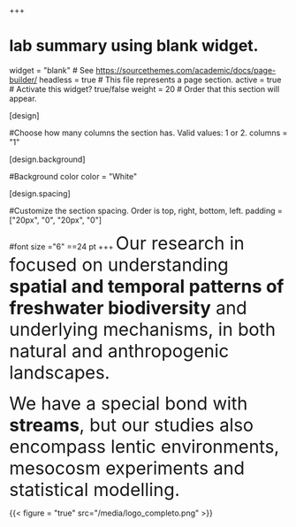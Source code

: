 +++
# lab summary using blank widget.
widget = "blank"  # See https://sourcethemes.com/academic/docs/page-builder/
headless = true  # This file represents a page section.
active = true  # Activate this widget? true/false
weight = 20  # Order that this section will appear.


[design]

#Choose how many columns the section has. Valid values: 1 or 2.
columns = "1"

  
[design.background]

#Background color
color = "White"


[design.spacing]

#Customize the section spacing. Order is top, right, bottom, left.
padding = ["20px", "0", "20px", "0"]

#font size ="6" ==24 pt
+++
<font size="6">Our research in focused on understanding **spatial and temporal patterns of freshwater biodiversity** and underlying mechanisms, in both natural and anthropogenic landscapes.</font> 
<br>
<br>
<font size="6">We have a special bond with **streams**, but our studies also encompass lentic environments, mesocosm experiments and statistical modelling.</font> 
<br>

{{< figure = "true" src="/media/logo_completo.png" >}}



